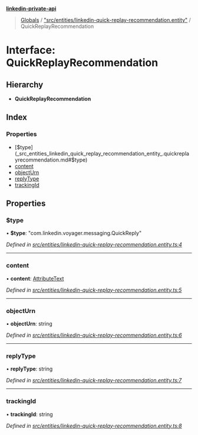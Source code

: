 **[linkedin-private-api](../README.md)**

> [Globals](../globals.md) / ["src/entities/linkedin-quick-replay-recommendation.entity"](../modules/_src_entities_linkedin_quick_replay_recommendation_entity_.md) / QuickReplayRecommendation

# Interface: QuickReplayRecommendation

## Hierarchy

* **QuickReplayRecommendation**

## Index

### Properties

* [$type](_src_entities_linkedin_quick_replay_recommendation_entity_.quickreplayrecommendation.md#$type)
* [content](_src_entities_linkedin_quick_replay_recommendation_entity_.quickreplayrecommendation.md#content)
* [objectUrn](_src_entities_linkedin_quick_replay_recommendation_entity_.quickreplayrecommendation.md#objecturn)
* [replyType](_src_entities_linkedin_quick_replay_recommendation_entity_.quickreplayrecommendation.md#replytype)
* [trackingId](_src_entities_linkedin_quick_replay_recommendation_entity_.quickreplayrecommendation.md#trackingid)

## Properties

### $type

•  **$type**: \"com.linkedin.voyager.messaging.QuickReply\"

*Defined in [src/entities/linkedin-quick-replay-recommendation.entity.ts:4](https://github.com/cosiall/linkedin-private-api/blob/f0f3775/src/entities/linkedin-quick-replay-recommendation.entity.ts#L4)*

___

### content

•  **content**: [AttributeText](_src_entities_linkedin_attribute_text_entity_.attributetext.md)

*Defined in [src/entities/linkedin-quick-replay-recommendation.entity.ts:5](https://github.com/cosiall/linkedin-private-api/blob/f0f3775/src/entities/linkedin-quick-replay-recommendation.entity.ts#L5)*

___

### objectUrn

•  **objectUrn**: string

*Defined in [src/entities/linkedin-quick-replay-recommendation.entity.ts:6](https://github.com/cosiall/linkedin-private-api/blob/f0f3775/src/entities/linkedin-quick-replay-recommendation.entity.ts#L6)*

___

### replyType

•  **replyType**: string

*Defined in [src/entities/linkedin-quick-replay-recommendation.entity.ts:7](https://github.com/cosiall/linkedin-private-api/blob/f0f3775/src/entities/linkedin-quick-replay-recommendation.entity.ts#L7)*

___

### trackingId

•  **trackingId**: string

*Defined in [src/entities/linkedin-quick-replay-recommendation.entity.ts:8](https://github.com/cosiall/linkedin-private-api/blob/f0f3775/src/entities/linkedin-quick-replay-recommendation.entity.ts#L8)*
